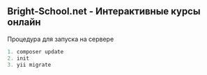 Bright-School.net -  Интерактивные курсы онлайн
---

Процедура для запуска на сервере
```php
1. composer update
2. init
3. yii migrate
```
